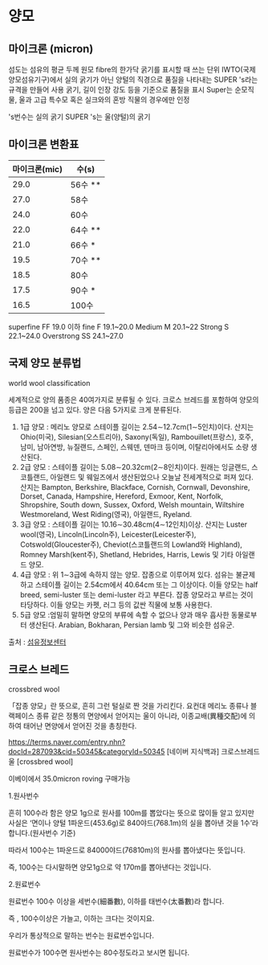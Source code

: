 # 양모

## 마이크론 (micron)
섬도는 섬유의 평균 두께
원모 fibre의 한가닥 굵기를 표시할 때 쓰는 단위
IWTO(국제양모섬유기구)에서 실의 굵기가 아닌 양털의 직경으로 품질을 나타내는 SUPER 's라는 규격을 만들어 사용
굵기, 길이 인장 강도 등을 기준으로 품질을 표시
Super는 순모직물, 울과 고급 특수모 혹은 실크와의 혼방 직물의 경우에만 인정

's번수는 실의 굵기
SUPER 's는 울(양털)의 굵기

## 마이크론 변환표

| 마이크론(mic) | 수(s) |
| --- | --- |
| 29.0 | 56수 ** |
| 27.0 | 58수 |
| 24.0 | 60수 |
| 22.0 | 64수 ** |
| 21.0 | 66수 *|
| 19.5 | 70수 ** |
| 18.5 | 80수 |
| 17.5 | 90수 * |
| 16.5 | 100수 |


superfine FF 19.0 이하
fine F 19.1~20.0
Medium M 20.1~22
Strong S 22.1~24.0
Overstrong  SS 24.1~27.0

## 국제 양모 분류법
world wool classification

세계적으로 양의 품종은 40여가지로 분류될 수 있다. 크로스 브레드를 포함하여 양모의 등급은 200을 넘고 있다. 양은 다음 5가지로 크게 분류된다.

1. 1급 양모 : 메리노 양모로 스테이플 길이는 2.54∼12.7cm(1∼5인치)이다. 산지는 Ohio(미국), Silesian(오스트리아), Saxony(독일), Rambouillet(프랑스), 호주, 남미, 남아연방, 뉴질랜드, 스페인, 스웨덴, 덴마크 등이며, 이탈리아에서도 소량 생산된다.
1. 2급 양모 : 스테이플 길이는 5.08∼20.32cm(2∼8인치)이다. 원래는 잉글랜드, 스코틀랜드, 아일랜드 및 웨일즈에서 생산된었으나 오늘날 전세계적으로 퍼져 있다. 산지는 Bampton, Berkshire, Blackface, Cornish, Cornwall, Devonshire, Dorset, Canada, Hampshire, Hereford, Exmoor, Kent, Norfolk, Shropshire, South down, Sussex, Oxford, Welsh mountain, Wiltshire Westmoreland, West Riding(영국), 아일랜드, Ryeland.
1. 3급 양모 : 스테이플 길이는 10.16∼30.48cm(4∼12인치)이상. 산지는 Luster wool(영국), Lincoln(Lincoln주), Leicester(Leicester주), Cotswold(Gloucester주), Cheviot(스코틀랜드의 Lowland와 Highland), Romney Marsh(kent주), Shetland, Hebrides, Harris, Lewis 및 기타 아일랜드 양모.
1. 4급 양모 : 위 1∼3급에 속하지 않는 양모. 잡종으로 이루어져 있다. 섬유는 불균제하고 스테이플 길이는 2.54cm에서 40.64cm 또는 그 이상이다. 이들 양모는 half breed, semi-luster 또는 demi-luster 라고 부른다. 잡종 양모라고 부르는 것이 타당하다. 이들 양모는 카펫, 러그 등의 값싼 직물에 보통 사용한다.
1. 5급 양모 :엄밀히 말하면 양모의 부류에 속할 수 없으나 양과 매우 흡사한 동물로부터 생산된다. Arabian, Bokharan, Persian lamb 및 그와 비슷한 섬유군.

출처 : [섬유정보센터](http://super.textopia.or.kr:8090/ktdi2/ktdi2080?page=9&perPageNum=10&searchType=A&keyword=&yyyy&mmmm&main_code=ENG&sub_code=W&startDt&endDt)

## 크로스 브레드
crossbred wool

「잡종 양모」란 뜻으로, 흔히 그런 털실로 짠 것을 가리킨다. 요컨대 메리노 종류나 블랙페이스 종류 같은 정통의 면양에서 얻어지는 울이 아니라, 이종교배(異種交配)에 의하여 태어난 면양에서 얻어진 것을 총칭한다.

https://terms.naver.com/entry.nhn?docId=287093&cid=50345&categoryId=50345
[네이버 지식백과] 크로스브레드 울 [crossbred wool]

이베이에서 35.0micron roving 구매가능




1.원사번수

흔히 100수라 함은 양모 1g으로 원사를 100m를 뽑았다는 뜻으로 많이들 알고 있지만 사실은 ‘면이나 양털 1파운드(453.6g)로 840야드(768.1m)의 실을 뽑아낸 것을 1수’라 합니다.(원사번수 기준)

따라서 100수는 1파운드로 84000야드(76810m)의 원사를 뽑아냈다는 뜻입니다.

즉, 100수는 다시말하면 양모1g으로 약 170m를 뽑아낸다는 것입니다.



2.원료번수

원료번수 100수 이상을 세번수(細番數), 이하를 태번수(太番數)라 합니다.

즉 , 100수이상은 가늘고, 이하는 크다는 것이지요.

우리가 통상적으로 말하는 번수는 원료번수입니다.

원료번수가 100수면 원사번수는 80수정도라고 보시면 됩니다.
